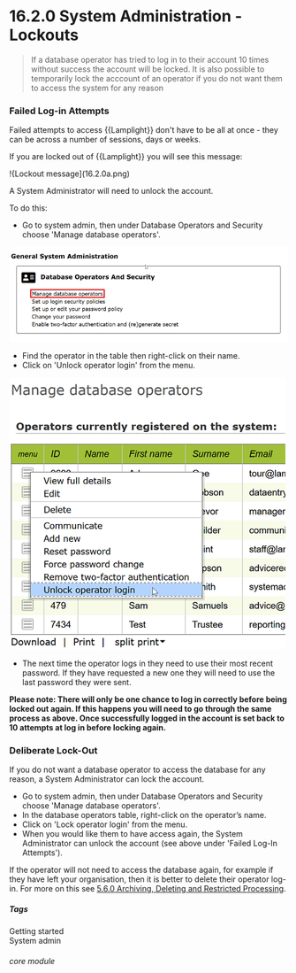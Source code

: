#  16.2.0 System Administration - Lockouts

> If a database operator has tried to log in to their account 10 times without success the account will be locked. It is also possible to temporarily lock the acccount of an operator if you do not want them to access the system for any reason

### Failed Log-in Attempts

Failed attempts to access {{Lamplight}} don't have to be all at once - they can be across a number of sessions, days or weeks. 

If you are locked out of {{Lamplight}} you will see this message:

!{Lockout message](16.2.0a.png)

A System Administrator will need to unlock the account. 

To do this:
- Go to system admin, then under Database Operators and Security choose 'Manage database operators'.

![Manage Database Operators](16.2.0b.png)

- Find the operator in the table then right-click on their name.
- Click on 'Unlock operator login' from the menu.

![Unlock Operator Login](16.2.0c.png)

- The next time the operator logs in they need to use their most recent password. If they have requested a new one they will need to use the last password they were sent.

**Please note: There will only be one chance to log in correctly before being locked out again. If this happens you will need to go through the same process as above. Once successfully logged in the account is set back to 10 attempts at log in before locking again.**


### Deliberate Lock-Out

If you do not want a database operator to access the database for any reason, a System Administrator can lock the account. 

- Go to system admin, then under Database Operators and Security choose 'Manage database operators'.
- In the database operators table, right-click on the operator’s name.
- Click on 'Lock operator login' from the menu.
- When you would like them to have access again, the System Administrator can unlock the account (see above under 'Failed Log-In Attempts').

If the operator will not need to access the database again, for example if they have left your organisation, then it is better to delete their operator log-in. For more on this see [5.6.0 Archiving, Deleting and Restricted Processing](/help/index/p/5.6.0).


##### Tags
Getting started  
System admin

###### core module
